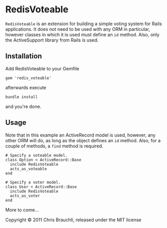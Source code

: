 RedisVoteable
=============

`RedisVoteable` is an extension for building a simple voting system for Rails
applications. It does not need to be used with any ORM in particular, however
classes in which it is used must define an `id` method. Also, only the
ActiveSupport library from Rails is used.

Installation
------------

Add RedisVoteable to your Gemfile

    gem 'redis_voteable'

afterwards execute

    bundle install

and you're done.

Usage
-----

Note that in this example an ActiveRecord model is used, however, any other
ORM will do, as long as the object defines an `id` method. Also, for a couple
of methods, a `find` method is required.

    # Specify a voteable model.
    class Option < ActiveRecord::Base
      include RedisVoteable
      acts_as_voteable
    end
    
    # Specify a voter model.
    class User < ActiveRecord::Base
      include RedisVoteable
      acts_as_voter
    end

More to come…

Copyright © 2011 Chris Brauchli, released under the MIT license